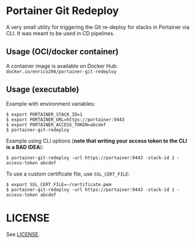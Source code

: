# Portainer Git Redeploy

A very small utility for triggering the Git re-deploy for stacks in Portainer
via CLI. It was meant to be used in CD pipelines.

## Usage (OCI/docker container)

A container image is available on Docker Hub: `docker.io/enrico204/portainer-git-redeploy`

## Usage (executable)

Example with environment variables:
```shell
$ export PORTAINER_STACK_ID=1
$ export PORTAINER_URL=https://portainer:9443
$ export PORTAINER_ACCESS_TOKEN=abcdef
$ portainer-git-redeploy
```

Example using CLI options (**note that writing your access token to the CLI is a BAD IDEA**):
```shell
$ portainer-git-redeploy -url https://portainer:9443 -stack-id 1 -access-token abcdef
```

To use a custom certificate file, use `SSL_CERT_FILE`:

```shell
$ export SSL_CERT_FILE=~/certificate.pem
$ portainer-git-redeploy -url https://portainer:9443 -stack-id 1 -access-token abcdef
```

# LICENSE

See [LICENSE](LICENSE).
